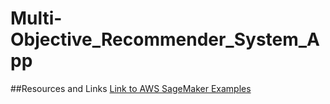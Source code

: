 # Multi-Objective_Recommender_System_App

##Resources and Links
[Link to AWS SageMaker Examples](https://github.com/aws/amazon-sagemaker-examples)
